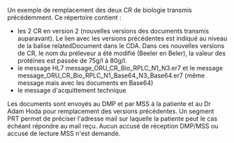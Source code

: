 Un exemple de remplacement des deux CR de biologie transmis précédemment.
Ce répertoire contient :
- les 2 CR en version 2 (nouvelles versions des documents transmis auparavant). Le lien avec les versions précédentes est indiqué au niveau de la balise relatedDocument dans le CDA. Dans ces nouvelles versions de CR, le nom du préleveur a été modifié (Beeler en Beler), la valeur des protéïnes est passée de 75g/l à 80g/l.
- le message HL7 message_ORU_CR_Bio_RPLC_N1_N3.er7 et le message message_ORU_CR_Bio_RPLC_N1_Base64_N3_Base64.er7 (même message mais avec les documents en Base64)
- le message d'acquittement technique

Les documents sont envoyés au DMP et par MSS à la patiente et au Dr Adam Hoda pour remplacement des versions précédentes. Un segment PRT permet de préciser l'adresse mail sur laquelle la patiente peut le cas échéant répondre au mail reçu.
Aucun accusé de réception DMP/MSS ou accusé de lecture MSS n'est demandé.
